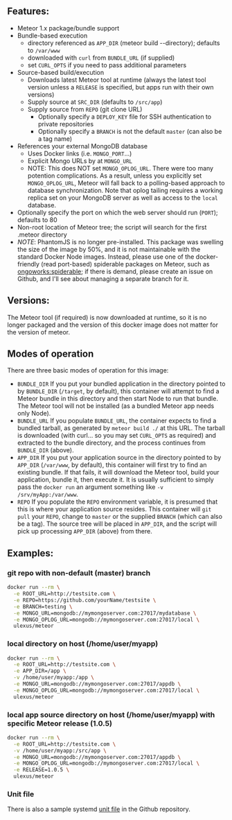 ## Features:

 * Meteor 1.x package/bundle support
 * Bundle-based execution
   * directory referenced as `APP_DIR` (meteor build --directory); defaults to `/var/www`
   * downloaded with `curl` from `BUNDLE_URL` (if supplied)
   * set `CURL_OPTS` if you need to pass additional parameters
 * Source-based build/execution
   * Downloads latest Meteor tool at runtime (always the latest tool version unless a `RELEASE` is specified, but apps run with their own versions)
   * Supply source at `SRC_DIR` (defaults to `/src/app`)
   * Supply source from `REPO` (git clone URL)
      * Optionally specify a `DEPLOY_KEY` file for SSH authentication to private repositories
      * Optionally specify a `BRANCH` is not the default `master` (can also be a tag name)
 * References your external MongoDB database
   * Uses Docker links (i.e. `MONGO_PORT`...)
   * Explicit Mongo URLs by at `MONGO_URL`
   * NOTE: This does NOT set `MONGO_OPLOG_URL`.  There were too many potention complications.  As a result, unless you explicitly set `MONGO_OPLOG_URL`, Meteor will fall back to a polling-based approach to database synchronization.  Note that oplog tailing requires a working replica set on your MongoDB server as well as access to the `local` database.
 * Optionally specify the port on which the web server should run (`PORT`); defaults to 80
 * Non-root location of Meteor tree; the script will search for the first .meteor directory
 * _NOTE_: PhantomJS is no longer pre-installed.  This package was swelling the size of the image by 50%, and it is not maintainable with the standard Docker Node images.  Instead, please use one of the docker-friendly (read port-based) spiderable packages on Meteor, such as [ongoworks:spiderable](https://atmospherejs.com/ongoworks/spiderable);  if there is demand, please create an issue on Github, and I'll see about managing a separate branch for it.

## Versions:

The Meteor tool (if required) is now downloaded at runtime, so it is no longer packaged and the version of this docker image does
not matter for the version of meteor.

## Modes of operation

There are three basic modes of operation for this image:
  - `BUNDLE_DIR`
      If you put your bundled application in the directory pointed to by `BUNDLE_DIR` (`/target`, by default), this container will attempt to find a Meteor bundle
      in this directory and then start Node to run that bundle.  The Meteor tool will not be installed (as a bundled Meteor app needs only Node).
  - `BUNDLE_URL`
      If you populate `BUNDLE_URL`, the container expects to find a bundled tarball, as generated by `meteor build ./` at this URL.  The tarball is
      downloaded (with curl... so you may set `CURL_OPTS` as required) and extracted to the bundle directory, and the process continues from `BUNDLE_DIR` (above).
  - `APP_DIR`
      If you put your application source in the directory pointed to by `APP_DIR` (`/var/www`, by default), this container will first try to find an existing
      bundle.  If that fails, it will download the Meteor tool, build your application, bundle it, then execute it.  It is usually sufficient to simply
      pass the `docker run` an argument something like `-v /srv/myApp:/var/www`.
  - `REPO`
      If you populate the `REPO` environment variable, it is presumed that this is where your application source resides.  This container will
      `git pull` your `REPO`, change to `master` or the supplied `BRANCH` (which can also be a tag).  The source tree will be placed in
      `APP_DIR`, and the script will pick up processing `APP_DIR` (above) from there.

## Examples:

### git repo with non-default (master) branch
```sh
docker run --rm \
  -e ROOT_URL=http://testsite.com \
  -e REPO=https://github.com/yourName/testsite \
  -e BRANCH=testing \
  -e MONGO_URL=mongodb://mymongoserver.com:27017/mydatabase \
  -e MONGO_OPLOG_URL=mongodb://mymongoserver.com:27017/local \
  ulexus/meteor
```

### local directory on host (/home/user/myapp)
```sh
docker run --rm \
  -e ROOT_URL=http://testsite.com \
  -e APP_DIR=/app \
  -v /home/user/myapp:/app \
  -e MONGO_URL=mongodb://mymongoserver.com:27017/appdb \
  -e MONGO_OPLOG_URL=mongodb://mymongoserver.com:27017/local \
  ulexus/meteor
```

### local app source directory on host (/home/user/myapp) with specific Meteor release (1.0.5)
```sh
docker run --rm \
  -e ROOT_URL=http://testsite.com \
  -v /home/user/myapp:/src/app \
  -e MONGO_URL=mongodb://mymongoserver.com:27017/appdb \
  -e MONGO_OPLOG_URL=mongodb://mymongoserver.com:27017/local \
  -e RELEASE=1.0.5 \
  ulexus/meteor
```

### Unit file

There is also a sample systemd [unit file](meteor.myapp@.service) in the Github repository.
